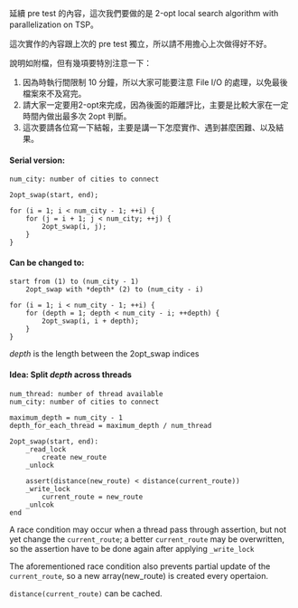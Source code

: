 延續 pre test 的內容，這次我們要做的是 2-opt local search algorithm with parallelization on TSP。

這次實作的內容跟上次的 pre test 獨立，所以請不用擔心上次做得好不好。

說明如附檔，但有幾項要特別注意一下：
1. 因為時執行間限制 10 分鐘，所以大家可能要注意 File I/O 的處理，以免最後檔案來不及寫完。
2. 請大家一定要用2-opt來完成，因為後面的距離評比，主要是比較大家在一定時間內做出最多次 2opt 判斷。
3. 這次要請各位寫一下結報，主要是講一下怎麼實作、遇到甚麼困難、以及結果。


#### Serial version:

```
num_city: number of cities to connect

2opt_swap(start, end);

for (i = 1; i < num_city - 1; ++i) {
	for (j = i + 1; j < num_city; ++j) {
		2opt_swap(i, j);
	}
}
```

#### Can be changed to:

```
start from (1) to (num_city - 1)
	2opt_swap with *depth* (2) to (num_city - i)

for (i = 1; i < num_city - 1; ++i) {
	for (depth = 1; depth < num_city - i; ++depth) {
		2opt_swap(i, i + depth);
	}
}
```
*depth* is the length between the 2opt_swap indices


#### Idea: Split *depth* across threads

```
num_thread: number of thread available
num_city: number of cities to connect

maximum_depth = num_city - 1
depth_for_each_thread = maximum_depth / num_thread

2opt_swap(start, end):
	_read_lock
		create new_route
	_unlock

	assert(distance(new_route) < distance(current_route))
	_write_lock
		current_route = new_route
	_unlcok
end
```

A race condition may occur when a thread pass through assertion,
but not yet change the `current_route`; a better `current_route` may 
be overwritten, so the assertion have to be done again after applying
`_write_lock`

The aforementioned race condition also prevents partial update of 
the `current_route`, so a new array(new_route) is created every opertaion.

`distance(current_route)` can be cached.


